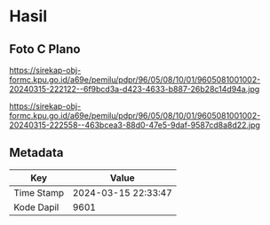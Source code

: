 # Hasil

## Foto C Plano

https://sirekap-obj-formc.kpu.go.id/a69e/pemilu/pdpr/96/05/08/10/01/9605081001002-20240315-222122--6f9bcd3a-d423-4633-b887-26b28c14d94a.jpg

https://sirekap-obj-formc.kpu.go.id/a69e/pemilu/pdpr/96/05/08/10/01/9605081001002-20240315-222558--463bcea3-88d0-47e5-9daf-9587cd8a8d22.jpg


## Metadata

| Key        | Value               |
| ---------- | ------------------- |
| Time Stamp | 2024-03-15 22:33:47 |
| Kode Dapil | 9601                |



